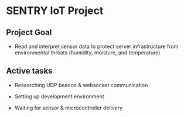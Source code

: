 # SENTRY IoT Project

## Project Goal

- Read and interpret sensor data to protect server infrastructure from environmental
threats (humidity, moisture, and temperature)

## Active tasks

- Researching UDP beacon & websocket communication

- Setting up development environment

- Waiting for sensor & microcontroller delivery
